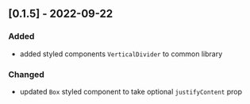 ## [0.1.5] - 2022-09-22

### Added

- added styled components `VerticalDivider` to common library

### Changed

- updated `Box` styled component to take optional `justifyContent` prop

